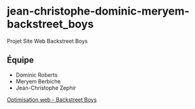 # jean-christophe-dominic-meryem-backstreet_boys
Projet Site Web Backstreet Boys

## Équipe
* Dominic Roberts
* Meryem Berbiche
* Jean-Christophe Zephir

[Optimisation web - Backstreet Boys](https://smnarnold.com/projets/megazord)